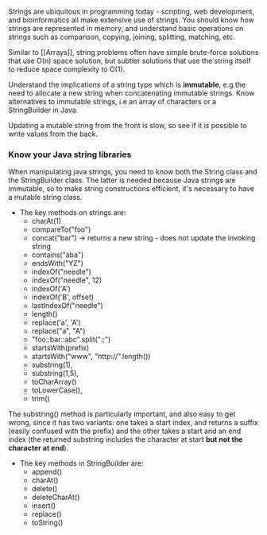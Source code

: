 Strings are ubiquitous in programming today - scripting, web development, and bioinformatics all make extensive use of strings. You should know how strings are represented in memory, and understand basic operations on strings such as comparison, copying, joining, splitting, matching, etc.


Similar to [[Arrays]], string problems often have simple brute-force solutions that use O(n) space solution, but subtler solutions that use the string itself to reduce space complexity to O(1).

Understand the implications of a string type which is **immutable**, e.g the need to allocate a new string when concatenating immutable strings. Know alternatives to immutable strings, i.e an array of characters or a StringBuilder in Java. 

Updating a mutable string from the front is slow, so see if it is possible to write values from the back.

### Know your Java string libraries

When manipulating java strings, you need to know both the String class and the StringBuilder class. The latter is needed because Java strings are immutable, so to make string constructions efficient, it's necessary to have a mutable string class.
- The key methods on strings are:
	- charAt(1)
	- compareTo("foo")
	- concat("bar")   -> returns a new string - does not update the invoking string
	- contains("aba")
	- endsWith("YZ")
	- indexOf("needle")
	- indexOf("needle", 12)
	- indexOf('A')
	- indexOf('B', offset)
	- lastIndexOf("needle")
	- length()
	- replace('a', 'A')
	- replace("a", "A")
	- "foo::bar::abc".split("::")
	- startsWith(prefix)
	- startsWith("www", "http://".length())
	- substring(1), 
	- substring(1,5), 
	- toCharArray()
	- toLowerCase(),
	- trim()

The substring() method is particularly important, and also easy to get wrong, since it has two variants: one takes a start index, and returns a suffix (easily confused with the prefix) and the other takes a start and an end index (the returned substring includes the character at start **but not the character at end**).

- The key methods in StringBuilder are:
	- append()
	- charAt()
	- delete()
	- deleteCharAt()
	- insert()
	- replace()
	- toString()
